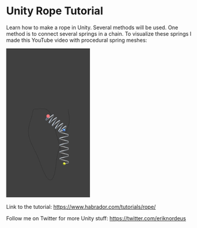 # Unity Rope Tutorial

Learn how to make a rope in Unity. Several methods will be used. One method is to connect several springs in a chain. To visualize these springs I made this YouTube video with procedural spring meshes:

[<img alt="Spring Pendulum YouTube video" height="400px" src="/_media/spring-pendulum.png" />](https://www.youtube.com/shorts/tjZPLA_oVOo) 

Link to the tutorial: https://www.habrador.com/tutorials/rope/

Follow me on Twitter for more Unity stuff: https://twitter.com/eriknordeus
